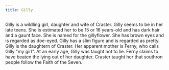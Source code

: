 ```yaml
---
title: Gilly
---
```


Gilly is a wildling girl, daughter and wife of Craster. Gilly seems to be in her late teens. She is estimated her to be 15 or 16 years-old and has dark hair and a gaunt face. She is named for the gillyflower. She has brown eyes and is regarded as doe-eyed. Gilly has a slim figure and is regarded as pretty. Gilly is the daughtern of Craster. Her apparent mother is Ferny, who calls Gilly "my girl". At an early age, Gilly was taught not to lie. Ferny claims to have beaten the lying out of her daughter. Craster taught her that southron people follow the Faith of the Seven.


